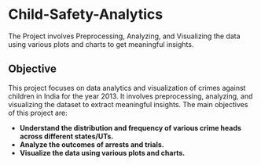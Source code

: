 # Child-Safety-Analytics
The Project involves Preprocessing, Analyzing, and Visualizing the data using various plots and charts to get meaningful insights. 

## Objective
This project focuses on data analytics and visualization of crimes against children in India for the year 2013. It involves preprocessing, analyzing, and visualizing the dataset to extract meaningful insights. The main objectives of this project are:
- **Understand the distribution and frequency of various crime heads across different states/UTs.**
- **Analyze the outcomes of arrests and trials.**
- **Visualize the data using various plots and charts.**
